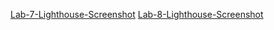 [Lab-7-Lighthouse-Screenshot](./img/Lab-7-Lighthouse-Score.jpg)
[Lab-8-Lighthouse-Screenshot](./img/Lab-8-Lighthouse-Score.jpg)
